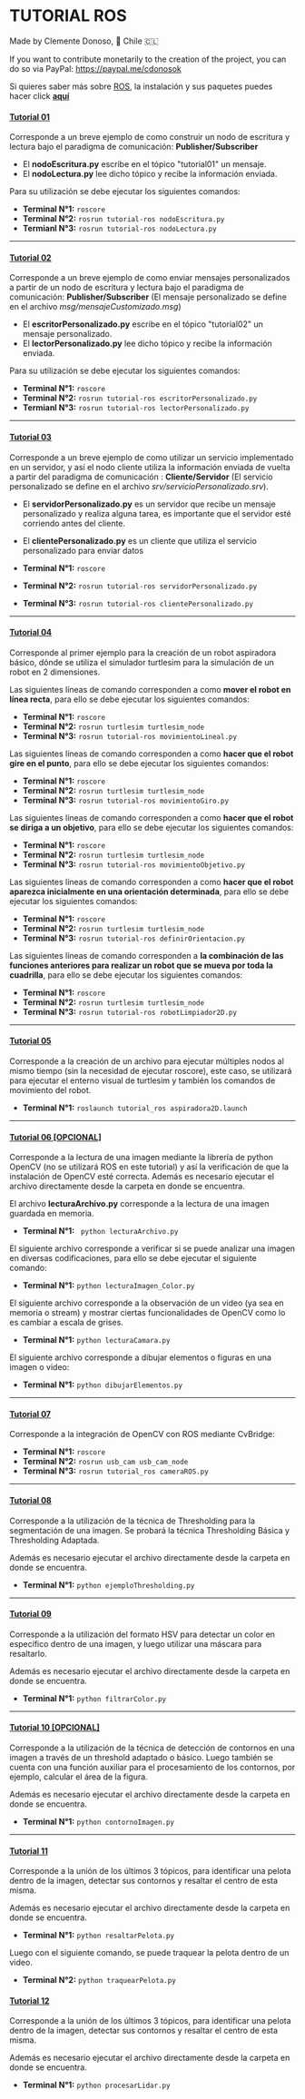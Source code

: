 # TUTORIAL ROS
Made by Clemente Donoso, 📍 Chile 🇨🇱

If you want to contribute monetarily to the creation of the project, you can do so via PayPal: https://paypal.me/cdonosok

Si quieres saber más sobre [ROS](https://www.ros.org/), la instalación y sus paquetes puedes hacer click **[aquí](https://trail-dichondra-73f.notion.site/Robot-Operating-System-ROS-723ce4c7636f431c8746896f83c09882)**


#### [Tutorial 01](https://github.com/CDonosoK/tutorial_ros/tree/master/src/tutorial-basico/tutorial-01)
Corresponde a un breve ejemplo de como construir un nodo de escritura y lectura bajo el paradigma de comunicación: **Publisher/Subscriber**

 - El **nodoEscritura.py** escribe en el tópico "tutorial01" un mensaje.
 - El **nodoLectura.py** lee dicho tópico y recibe la información enviada.

 Para su utilización se debe ejecutar los siguientes comandos:
 - **Terminal N°1:** ```roscore```
 - **Terminal N°2:** ```rosrun tutorial-ros nodoEscritura.py```
 - **Termianl N°3:** ```rosrun tutorial-ros nodoLectura.py```

---

 #### [Tutorial 02](https://github.com/CDonosoK/tutorial_ros/tree/master/src/tutorial-basico/tutorial-02)
 Corresponde a un breve ejemplo de como enviar mensajes personalizados a partir de un nodo de escritura y lectura bajo el paradigma de comunicación: **Publisher/Subscriber** (El mensaje personalizado se define en el archivo *msg/mensajeCustomizado.msg*)

 - El **escritorPersonalizado.py** escribe en el tópico "tutorial02" un mensaje personalizado.
 - El **lectorPersonalizado.py** lee dicho tópico y recibe la información enviada.

 Para su utilización se debe ejecutar los siguientes comandos:
 - **Terminal N°1:** ```roscore```
 - **Terminal N°2:** ```rosrun tutorial-ros escritorPersonalizado.py```
 - **Termianl N°3:** ```rosrun tutorial-ros lectorPersonalizado.py```

---

  #### [Tutorial 03](https://github.com/CDonosoK/tutorial_ros/tree/master/src/tutorial-basico/tutorial-03)
Corresponde a un breve ejemplo de como utilizar un servicio implementado en un servidor, y así el nodo cliente utiliza la información enviada de vuelta a partir del paradigma de comunicación : **Cliente/Servidor** (El servicio personalizado se define en el archivo *srv/servicioPersonalizado.srv*).

- El **servidorPersonalizado.py** es un servidor que recibe un mensaje personalizado y realiza alguna tarea, es importante que el servidor esté corriendo antes del cliente.
- El **clientePersonalizado.py** es un cliente que utiliza el servicio personalizado para enviar datos

 - **Terminal N°1:** ```roscore```
 - **Terminal N°2:** ```rosrun tutorial-ros servidorPersonalizado.py```
 - **Terminal N°3:** ```rosrun tutorial-ros clientePersonalizado.py```

---

#### [Tutorial 04](https://github.com/CDonosoK/tutorial_ros/tree/master/src/tutorial-basico/tutorial-04)
Corresponde al primer ejemplo para la creación de un robot aspiradora básico, dónde se utiliza el simulador turtlesim para la simulación de un robot en 2 dimensiones.

Las siguientes líneas de comando corresponden a como **mover el robot en línea recta**, para ello se debe ejecutar los siguientes comandos:

  - **Terminal N°1:** ```roscore```
  - **Terminal N°2:** ```rosrun turtlesim turtlesim_node```
  - **Terminal N°3:** ```rosrun tutorial-ros movimientoLineal.py```

Las siguientes líneas de comando corresponden a como **hacer que el robot gire en el punto**, para ello se debe ejecutar los siguientes comandos:

  - **Terminal N°1:** ```roscore```
  - **Terminal N°2:** ```rosrun turtlesim turtlesim_node```
  - **Terminal N°3:** ```rosrun tutorial-ros movimientoGiro.py```
  
Las siguientes líneas de comando corresponden a como **hacer que el robot se diriga a un objetivo**, para ello se debe ejecutar los siguientes comandos:

  - **Terminal N°1:** ```roscore```
  - **Terminal N°2:** ```rosrun turtlesim turtlesim_node```
  - **Terminal N°3:** ```rosrun tutorial-ros movimientoObjetivo.py```

Las siguientes líneas de comando corresponden a como **hacer que el robot aparezca inicialmente en una orientación determinada**, para ello se debe ejecutar los siguientes comandos:

  - **Terminal N°1:** ```roscore```
  - **Terminal N°2:** ```rosrun turtlesim turtlesim_node```
  - **Terminal N°3:** ```rosrun tutorial-ros definirOrientacion.py```

Las siguientes líneas de comando corresponden a **la combinación de las funciones anteriores para realizar un robot que se mueva por toda la cuadrilla**, para ello se debe ejecutar los siguientes comandos:

  - **Terminal N°1:** ```roscore```
  - **Terminal N°2:** ```rosrun turtlesim turtlesim_node```
  - **Terminal N°3:** ```rosrun tutorial-ros robotLimpiador2D.py```

---

#### [Tutorial 05](https://github.com/CDonosoK/tutorial_ros/tree/master/src/tutorial-basico/tutorial-05)
Corresponde a la creación de un archivo para ejecutar múltiples nodos al mismo tiempo (sin la necesidad de ejecutar roscore), este caso, se utilizará para ejecutar el enterno visual de turtlesim y también los comandos de movimiento del robot.

  - **Terminal N°1:** ```roslaunch tutorial_ros aspiradora2D.launch```

---

#### [Tutorial 06 [OPCIONAL]](https://github.com/CDonosoK/tutorial_ros/tree/master/src/tutorial-basico/tutorial-06)
Corresponde a la lectura de una imagen mediante la librería de python OpenCV (no se utilizará ROS en este tutorial) y así la verificación de que la instalación de OpenCV esté correcta. Además es necesario ejecutar el archivo directamente desde la carpeta en donde se encuentra.

El archivo **lecturaArchivo.py** corresponde a la lectura de una imagen guardada en memoria.

  - **Terminal N°1:** ``` python lecturaArchivo.py```

El siguiente archivo corresponde a verificar si se puede analizar una imagen en diversas codificaciones, para ello se debe ejecutar el siguiente comando:

  - **Terminal N°1:** ```python lecturaImagen_Color.py```

El siguiente archivo corresponde a la observación de un video (ya sea en memoria o stream) y mostrar ciertas funcionalidades de OpenCV como lo es cambiar a escala de grises.

  - **Terminal N°1:** ```python lecturaCamara.py```

El siguiente archivo corresponde a dibujar elementos o figuras en una imagen o video:

  - **Terminal N°1:** ```python dibujarElementos.py```

---

#### [Tutorial 07](https://github.com/CDonosoK/tutorial_ros/tree/master/src/tutorial-basico/tutorial-07)
Corresponde a la integración de OpenCV con ROS mediante CvBridge:
 - **Terminal N°1:** ```roscore```
 - **Terminal N°2:** ```rosrun usb_cam usb_cam_node```
 - **Terminal N°3:** ```rosrun tutorial_ros cameraROS.py```

---

#### [Tutorial 08](https://github.com/CDonosoK/tutorial_ros/tree/master/src/tutorial-basico/tutorial-08)
Corresponde a la utilización de la técnica de Thresholding para la segmentación de una imagen. Se probará la técnica Thresholding Básica y Thresholding Adaptada.

Además es necesario ejecutar el archivo directamente desde la carpeta en donde se encuentra.

 - **Terminal N°1:** ```python ejemploThresholding.py```

 ---

#### [Tutorial 09](https://github.com/CDonosoK/tutorial_ros/tree/master/src/tutorial-basico/tutorial-09)
Corresponde a la utilización del formato HSV para detectar un color en específico dentro de una imagen, y luego utilizar una máscara para resaltarlo.

Además es necesario ejecutar el archivo directamente desde la carpeta en donde se encuentra.

 - **Terminal N°1:** ```python filtrarColor.py```

 ---

#### [Tutorial 10 [OPCIONAL]](https://github.com/CDonosoK/tutorial_ros/tree/master/src/tutorial-basico/tutorial-10)
Corresponde a la utilización de la técnica de detección de contornos en una imagen a través de un threshold adaptado o básico. Luego también se cuenta con una función auxiliar
para el procesamiento de los contornos, por ejemplo, calcular el área de la figura.

Además es necesario ejecutar el archivo directamente desde la carpeta en donde se encuentra.

 - **Terminal N°1:** ```python contornoImagen.py```

 ---

#### [Tutorial 11](https://github.com/CDonosoK/tutorial_ros/tree/master/src/tutorial-basico/tutorial-11)
Corresponde a la unión de los últimos 3 tópicos, para identificar una pelota dentro de la imagen, detectar sus contornos y resaltar el centro de esta misma.

Además es necesario ejecutar el archivo directamente desde la carpeta en donde se encuentra.

 - **Terminal N°1:** ```python resaltarPelota.py```

Luego con el siguiente comando, se puede traquear la pelota dentro de un video.

 - **Terminal N°2:** ```python traquearPelota.py```

#### [Tutorial 12](https://github.com/CDonosoK/tutorial_ros/tree/master/src/tutorial-basico/tutorial-12)
Corresponde a la unión de los últimos 3 tópicos, para identificar una pelota dentro de la imagen, detectar sus contornos y resaltar el centro de esta misma.

Además es necesario ejecutar el archivo directamente desde la carpeta en donde se encuentra.

 - **Terminal N°1:** ```python procesarLidar.py```
